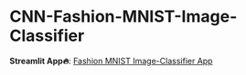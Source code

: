# CNN-Fashion-MNIST-Image-Classifier
**Streamlit App🔥**: [Fashion MNIST Image-Classifier App](https://cnn-fashion-mnist-image-classifier.streamlit.app/)
